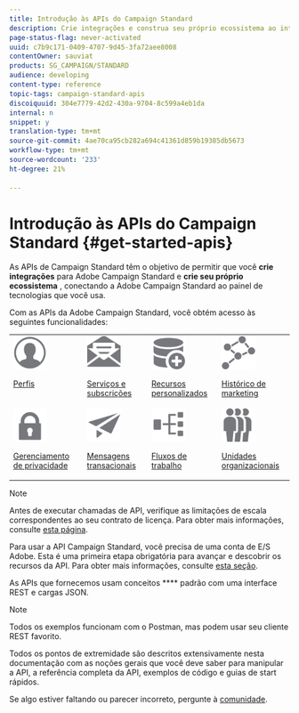 ```yaml
---
title: Introdução às APIs do Campaign Standard
description: Crie integrações e construa seu próprio ecossistema ao interligar a Campanha com um painel de tecnologias.
page-status-flag: never-activated
uuid: c7b9c171-0409-4707-9d45-3fa72aee8008
contentOwner: sauviat
products: SG_CAMPAIGN/STANDARD
audience: developing
content-type: reference
topic-tags: campaign-standard-apis
discoiquuid: 304e7779-42d2-430a-9704-8c599a4eb1da
internal: n
snippet: y
translation-type: tm+mt
source-git-commit: 4ae70ca95cb282a694c41361d859b19385db5673
workflow-type: tm+mt
source-wordcount: '233'
ht-degree: 21%

---
```



# Introdução às APIs do Campaign Standard {#get-started-apis}

As APIs de Campaign Standard têm o objetivo de permitir que você **crie integrações** para Adobe Campaign Standard e **crie seu próprio ecossistema** , conectando a Adobe Campaign Standard ao painel de tecnologias que você usa.

Com as APIs da Adobe Campaign Standard, você obtém acesso às seguintes funcionalidades:

<table><tr>
 <td valign="top"><a href="../../api/using/retrieving-profiles.md"><img width="60px" alt="condições" src="assets/icon_profile.svg"/></a><p><a href="../../api/using/retrieving-profiles.md">Perfis</a></p></td>
<td valign="top"><a href="../../api/using/creating-a-service.md"><img width="60px" alt="condições" src="assets/icon_services.svg"/></a><p><a href="../../api/using/creating-a-service.md">Serviços e subscrições</a></p></td>
<td valign="top"><a href="../../api/using/interacting-with-custom-resources.md"><img width="60px" alt="condições" src="assets/icon_customresources.svg"/></a><p><a href="../../api/using/interacting-with-custom-resources.md">Recursos personalizados</a></p></td>
<td valign="top"><a href="../../api/using/interacting-with-marketing-history.md"><img width="60px" alt="condições" src="assets/icon_marketinghistory.svg"/></a><p><a href="../../api/using/interacting-with-marketing-history.md">Histórico de marketing</a></p></td>
</tr>
<tr>
<td valign="top"><a href="../../api/using/creating-a-privacy-request.md"><img width="60px" alt="condições" src="assets/icon_privacy.svg"/></a><p><a href="../../api/using/creating-a-privacy-request.md">Gerenciamento de privacidade</a></p></td>
<td valign="top"><a href="../../api/using/managing-transactional-messages.md"><img width="60px" alt="condições" src="assets/icon_transactionalmessage.svg"/></a><p><a href="../../api/using/managing-transactional-messages.md">Mensagens transacionais</a></p></td>
<td valign="top"><a href="../../api/using/controlling-a-workflow.md"><img width="60px" alt="condições" src="assets/icon_workflows.svg"/></a><p><a href="../../api/using/controlling-a-workflow.md">Fluxos de trabalho</a></p></td>
<td valign="top"><a href="../../api/using/retrieving-an-organizational-unit.md"><img width="60px" alt="condições" src="assets/icon_units.svg"/></a><p><a href="../../api/using/retrieving-an-organizational-unit.md">Unidades organizacionais</a></p></td>
</tr></table>

>[!NOTE]
>
>Antes de executar chamadas de API, verifique as limitações de escala correspondentes ao seu contrato de licença. Para obter mais informações, consulte [esta página](https://helpx.adobe.com/legal/product-descriptions/campaign-standard.html#ITInfrastructureResourcesbyActiveProfilesTiers).

Para usar a API Campaign Standard, você precisa de uma conta de E/S Adobe. Esta é uma primeira etapa obrigatória para avançar e descobrir os recursos da API.
Para obter mais informações, consulte [esta seção](../../api/using/setting-up-api-access.md).

As APIs que fornecemos usam conceitos **** padrão com uma interface REST e cargas JSON.

>[!NOTE]
>
>Todos os exemplos funcionam com o Postman, mas podem usar seu cliente REST favorito.

Todos os pontos de extremidade são descritos extensivamente nesta documentação com as noções gerais que você deve saber para manipular a API, a referência completa da API, exemplos de código e guias de start rápidos.

Se algo estiver faltando ou parecer incorreto, pergunte à [comunidade](https://experienceleaguecommunities.adobe.com/t5/adobe-campaign-standard/ct-p/adobe-campaign-standard-community).
